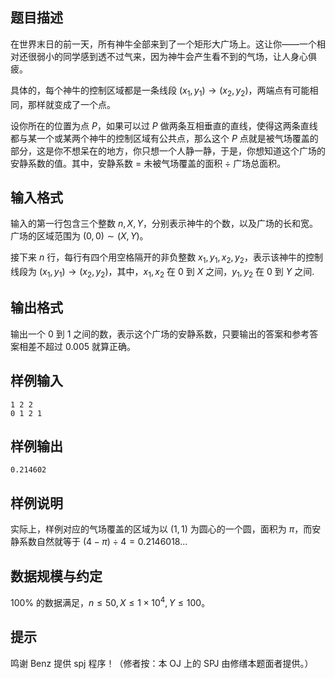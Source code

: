 ## 题目描述

在世界末日的前一天，所有神牛全部来到了一个矩形大广场上。这让你——一个相对还很弱小的同学感到透不过气来，因为神牛会产生看不到的气场，让人身心俱疲。

具体的，每个神牛的控制区域都是一条线段 $(x_1,y_1)\rightarrow (x_2,y_2)$，两端点有可能相同，那样就变成了一个点。

设你所在的位置为点 $P$，如果可以过 $P$ 做两条互相垂直的直线，使得这两条直线都与某一个或某两个神牛的控制区域有公共点，那么这个 $P$ 点就是被气场覆盖的部分，这是你不想呆在的地方，你只想一个人静一静，于是，你想知道这个广场的安静系数的值。其中，安静系数 $=$ 未被气场覆盖的面积 $\div$ 广场总面积。

## 输入格式

输入的第一行包含三个整数 $n,X,Y$，分别表示神牛的个数，以及广场的长和宽。广场的区域范围为 $(0,0)\sim (X,Y)$。

接下来 $n$ 行，每行有四个用空格隔开的非负整数 $x_1,y_1,x_2,y_2$，表示该神牛的控制线段为 $(x_1,y_1)\rightarrow (x_2,y_2)$，其中，$x_1,x_2$ 在 $0$ 到 $X$ 之间，$y_1,y_2$ 在 $0$ 到 $Y$ 之间.

## 输出格式

输出一个 $0$ 到 $1$ 之间的数，表示这个广场的安静系数，只要输出的答案和参考答案相差不超过 $0.005$ 就算正确。

## 样例输入

```plain
1 2 2
0 1 2 1
```

## 样例输出

```plain
0.214602
```

## 样例说明

实际上，样例对应的气场覆盖的区域为以 $(1,1)$ 为圆心的一个圆，面积为 $\pi$，而安静系数自然就等于 $(4-\pi)\div 4=0.2146018\dots$

## 数据规模与约定

$100\%$ 的数据满足，$n\leq 50,X\leq 1\times 10^4,Y\leq 100$。

## 提示

鸣谢 Benz 提供 spj 程序！（修者按：本 OJ 上的 SPJ 由修缮本题面者提供。）
